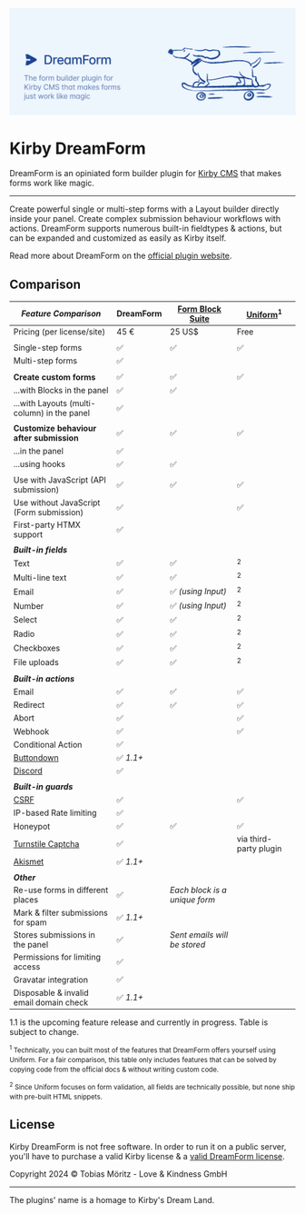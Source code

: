 ![Kirby DreamForm Banner](.github/banner.png)

# Kirby DreamForm

DreamForm is an opiniated form builder plugin for [Kirby CMS](https://getkirby.com/) that makes forms work like magic.

---

Create powerful single or multi-step forms with a Layout builder directly inside your panel. Create complex submission behaviour workflows with actions. DreamForm supports numerous built-in fieldtypes & actions, but can be expanded and customized as easily as Kirby itself.

Read more about DreamForm on the [official plugin website](https://plugins.andkindness.com/dreamform).

## Comparison

| _Feature Comparison_                                            | DreamForm | [Form Block Suite](https://git.new/k/form-block-suite) | [Uniform](https://git.new/k/uniform)<sup>1</sup> |
| --------------------------------------------------------------- | --------- | ------------------------------------------------------ | ------------------------------------------------ |
| Pricing (per license/site)                                      | 45 €      | 25 US$                                                 | Free                                             |
|                                                                 |           |                                                        |                                                  |
| Single-step forms                                               | ✅        | ✅                                                     | ✅                                               |
| Multi-step forms                                                | ✅        |                                                        |                                                  |
|                                                                 |           |                                                        |                                                  |
| **Create custom forms**                                         | ✅        | ✅                                                     | ✅                                               |
| ...with Blocks in the panel                                     | ✅        | ✅                                                     |                                                  |
| ...with Layouts (multi-column) in the panel                     | ✅        |                                                        |                                                  |
|                                                                 |           |                                                        |                                                  |
| **Customize behaviour after submission**                        | ✅        | ✅                                                     | ✅                                               |
| ...in the panel                                                 | ✅        |                                                        |                                                  |
| ...using hooks                                                  | ✅        | ✅                                                     |                                                  |
|                                                                 |           |                                                        |                                                  |
| Use with JavaScript (API submission)                            | ✅        | ✅                                                     | ✅                                               |
| Use without JavaScript (Form submission)                        | ✅        |                                                        | ✅                                               |
| First-party HTMX support                                        | ✅        |                                                        |                                                  |
|                                                                 |           |                                                        |                                                  |
| **_Built-in fields_**                                           |           |                                                        |                                                  |
| Text                                                            | ✅        | ✅                                                     | <sup>2</sup>                                     |
| Multi-line text                                                 | ✅        | ✅                                                     | <sup>2</sup>                                     |
| Email                                                           | ✅        | ✅ _(using Input)_                                     | <sup>2</sup>                                     |
| Number                                                          | ✅        | ✅ _(using Input)_                                     | <sup>2</sup>                                     |
| Select                                                          | ✅        | ✅                                                     | <sup>2</sup>                                     |
| Radio                                                           | ✅        | ✅                                                     | <sup>2</sup>                                     |
| Checkboxes                                                      | ✅        | ✅                                                     | <sup>2</sup>                                     |
| File uploads                                                    | ✅        | ✅                                                     | <sup>2</sup>                                     |
|                                                                 |           |                                                        |                                                  |
| **_Built-in actions_**                                          |           |                                                        |                                                  |
| Email                                                           | ✅        | ✅                                                     | ✅                                               |
| Redirect                                                        | ✅        | ✅                                                     | ✅                                               |
| Abort                                                           | ✅        |                                                        | ✅                                               |
| Webhook                                                         | ✅        |                                                        | ✅                                               |
| Conditional Action                                              | ✅        |                                                        |                                                  |
| [Buttondown](https://buttondown.email/)                         | ✅ _1.1+_ |                                                        |                                                  |
| [Discord](https://discord.com)                                  | ✅        |                                                        |                                                  |
|                                                                 |           |                                                        |                                                  |
| **_Built-in guards_**                                           |           |                                                        |                                                  |
| [CSRF](https://owasp.org/www-community/attacks/csrf)            | ✅        |                                                        | ✅                                               |
| IP-based Rate limiting                                          | ✅        |                                                        |                                                  |
| Honeypot                                                        | ✅        | ✅                                                     | ✅                                               |
| [Turnstile Captcha](https://cloudflare.com/products/turnstile/) | ✅        |                                                        | via third-party plugin                           |
| [Akismet](https://akismet.com/)                                 | ✅ _1.1+_ |                                                        |                                                  |
|                                                                 |           |                                                        |                                                  |
| **_Other_**                                                     |           |                                                        |                                                  |
| Re-use forms in different places                                | ✅        | _Each block is a unique form_                          |                                                  |
| Mark & filter submissions for spam                              | ✅ _1.1+_ |                                                        |                                                  |
| Stores submissions in the panel                                 | ✅        | _Sent emails will be stored_                           |                                                  |
| Permissions for limiting access                                 | ✅        |                                                        |                                                  |
| Gravatar integration                                            | ✅        |                                                        |                                                  |
| Disposable & invalid email domain check                         | ✅ _1.1+_ |                                                        |                                                  |

1.1 is the upcoming feature release and currently in progress. Table is subject to change.

<small id="1"><sup>1</sup> Technically, you can built most of the features that DreamForm offers yourself using Uniform. For a fair comparison, this table only includes features that can be solved by copying code from the official docs & without writing custom code. </small>

<small id="2"><sup>2</sup> Since Uniform focuses on form validation, all fields are technically possible, but none ship with pre-built HTML snippets. </small>

## License

Kirby DreamForm is not free software. In order to run it on a public server, you'll have to purchase a valid Kirby license & a [valid DreamForm license](https://plugins.andkindness.com/dreamform/pricing).

Copyright 2024 © Tobias Möritz - Love & Kindness GmbH

---

The plugins' name is a homage to Kirby's Dream Land.
